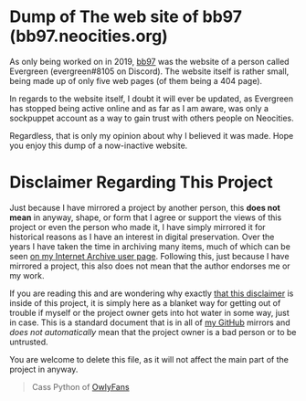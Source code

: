 # Dump of The web site of bb97 (bb97.neocities.org)

As only being worked on in 2019, [bb97](https://neocities.org/site/bb97) was the website of a person called Evergreen (evergreen#8105 on Discord). The website itself is rather small, being made up of only five web pages (of them being a 404 page).

In regards to the website itself, I doubt it will ever be updated, as Evergreen has stopped being active online and as far as I am aware, was only a sockpuppet account as a way to gain trust with others people on Neocities.

Regardless, that is only my opinion about why I believed it was made. Hope you enjoy this dump of a now-inactive website.

# Disclaimer Regarding This Project
Just because I have mirrored a project by another person, this **does not mean** in anyway, shape, or form that I agree or support the views of this project or even the person who made it, I have simply mirrored it for historical reasons as I have an interest in digital preservation. Over the years I have taken the time in archiving many items, much of which can be seen [on my Internet Archive user page](https://archive.org/details/@14jammar). Following this, just because I have mirrored a project, this also does not mean that the author endorses me or my work.

If you are reading this and are wondering why exactly [that this disclaimer](https://github.com/DynTylluan/disclaimer) is inside of this project, it is simply here as a blanket way for getting out of trouble if myself or the project owner gets into hot water in some way, just in case. This is a standard document that is in all of [my GitHub](https://github.com/DynTylluan/) mirrors and _does not automatically_ mean that the project owner is a bad person or to be untrusted.

You are welcome to delete this file, as it will not affect the main part of the project in anyway.

> Cass Python of [OwlyFans](https://owly.fans)
